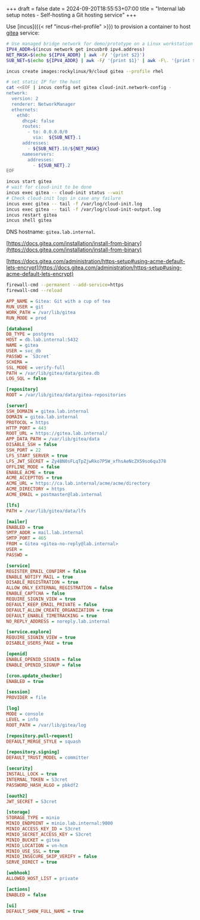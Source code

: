 +++ 
draft = false
date = 2024-09-20T18:55:53+07:00
title = "Internal lab setup notes - Self-hosting a Git hosting service"
+++

Use [incus]({{< ref "incus-rhel-profile" >}}) to provision a container to host [gitea](https://about.gitea.com/) service:

```sh
# Use managed bridge network for demo/prototype on a Linux workstation
IPV4_ADDR=$(incus network get incusbr0 ipv4.address)
NET_MASK=$(echo ${IPV4_ADDR} | awk -F/ '{print $2}')
SUB_NET=$(echo ${IPV4_ADDR} | awk -F/ '{print $1}' | awk -F\. '{print $1"."$2"."$3}')

incus create images:rockylinux/9/cloud gitea --profile rhel

# set static IP for the host
cat <<EOF | incus config set gitea cloud-init.network-config -
network:
  version: 2
  renderer: NetworkManager
  ethernets:
    eth0:
      dhcp4: false
      routes:
        - to: 0.0.0.0/0
          via:  ${SUB_NET}.1
      addresses:
        - ${SUB_NET}.10/${NET_MASK}
      nameservers:
        addresses:
          - ${SUB_NET}.2
EOF

incus start gitea
# wait for cloud-init to be done
incus exec gitea -- cloud-init status --wait
# Check cloud-init logs in case any failure
incus exec gitea -- tail -f /var/log/cloud-init.log
incus exec gitea -- tail -f /var/log/cloud-init-output.log
incus restart gitea
incus shell gitea
```

DNS hostname: `gitea.lab.internal`.

[https://docs.gitea.com/installation/install-from-binary](https://docs.gitea.com/installation/install-from-binary)

[https://docs.gitea.com/administration/https-setup#using-acme-default-lets-encrypt](https://docs.gitea.com/administration/https-setup#using-acme-default-lets-encrypt)

```sh
firewall-cmd --permanent --add-service=https
firewall-cmd --reload
```

```ini
APP_NAME = Gitea: Git with a cup of tea
RUN_USER = git
WORK_PATH = /var/lib/gitea
RUN_MODE = prod

[database]
DB_TYPE = postgres
HOST = db.lab.internal:5432
NAME = gitea
USER = svc_db
PASSWD = `S3cret`
SCHEMA =
SSL_MODE = verify-full
PATH = /var/lib/gitea/data/gitea.db
LOG_SQL = false

[repository]
ROOT = /var/lib/gitea/data/gitea-repositories

[server]
SSH_DOMAIN = gitea.lab.internal
DOMAIN = gitea.lab.internal
PROTOCOL = https
HTTP_PORT = 443
ROOT_URL = https://gitea.lab.internal/
APP_DATA_PATH = /var/lib/gitea/data
DISABLE_SSH = false
SSH_PORT = 22
LFS_START_SERVER = true
LFS_JWT_SECRET = Zy4BN0sFLqTpZjwRko7P5W_xfhsAeNcZX59so6qu378
OFFLINE_MODE = false
ENABLE_ACME = true
ACME_ACCEPTTOS = true
ACME_URL = https://ca.lab.internal/acme/acme/directory
ACME_DIRECTORY = https
ACME_EMAIL = postmaster@lab.internal

[lfs]
PATH = /var/lib/gitea/data/lfs

[mailer]
ENABLED = true
SMTP_ADDR = mail.lab.internal
SMTP_PORT = 465
FROM = Gitea <gitea-no-reply@lab.internal>
USER =
PASSWD =

[service]
REGISTER_EMAIL_CONFIRM = false
ENABLE_NOTIFY_MAIL = true
DISABLE_REGISTRATION = true
ALLOW_ONLY_EXTERNAL_REGISTRATION = false
ENABLE_CAPTCHA = false
REQUIRE_SIGNIN_VIEW = true
DEFAULT_KEEP_EMAIL_PRIVATE = false
DEFAULT_ALLOW_CREATE_ORGANIZATION = true
DEFAULT_ENABLE_TIMETRACKING = true
NO_REPLY_ADDRESS = noreply.lab.internal

[service.explore]
REQUIRE_SIGNIN_VIEW = true
DISABLE_USERS_PAGE = true

[openid]
ENABLE_OPENID_SIGNIN = false
ENABLE_OPENID_SIGNUP = false

[cron.update_checker]
ENABLED = true

[session]
PROVIDER = file

[log]
MODE = console
LEVEL = info
ROOT_PATH = /var/lib/gitea/log

[repository.pull-request]
DEFAULT_MERGE_STYLE = squash

[repository.signing]
DEFAULT_TRUST_MODEL = committer

[security]
INSTALL_LOCK = true
INTERNAL_TOKEN = S3cret
PASSWORD_HASH_ALGO = pbkdf2

[oauth2]
JWT_SECRET = S3cret

[storage]
STORAGE_TYPE = minio
MINIO_ENDPOINT = minio.lab.internal:9000
MINIO_ACCESS_KEY_ID = S3cret
MINIO_SECRET_ACCESS_KEY = S3cret
MINIO_BUCKET = gitea
MINIO_LOCATION = vn-hcm
MINIO_USE_SSL = true
MINIO_INSECURE_SKIP_VERIFY = false
SERVE_DIRECT = true

[webhook]
ALLOWED_HOST_LIST = private

[actions]
ENABLED = false

[ui]
DEFAULT_SHOW_FULL_NAME = true
```
